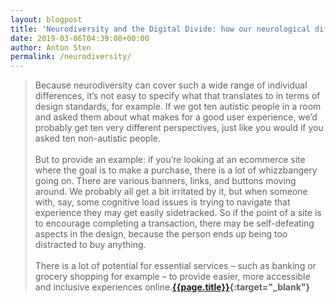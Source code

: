 ```yaml
---
layout: blogpost
title: 'Neurodiversity and the Digital Divide: how our neurological differences shape the way we experience the web'
date: 2019-03-06T04:39:08+00:00
author: Anton Sten
permalink: /neurodiversity/
---
```


>Because neurodiversity can cover such a wide range of individual differences, it’s not easy to specify what that translates to in terms of design standards, for example. If we got ten autistic people in a room and asked them about what makes for a good user experience, we’d probably get ten very different perspectives, just like you would if you asked ten non-autistic people.
<br /><br />
But to provide an example: if you’re looking at an ecommerce site where the goal is to make a purchase, there is a lot of whizzbangery going on. There are various banners, links, and buttons moving around. We probably all get a bit irritated by it, but when someone with, say, some cognitive load issues is trying to navigate that experience they may get easily sidetracked. So if the point of a site is to encourage completing a transaction, there may be self-defeating aspects in the design, because the person ends up being too distracted to buy anything.<br /><br />
There is a lot of potential for essential services – such as banking or grocery shopping for example – to provide easier, more accessible and inclusive experiences online.**[{{page.title}}](https://today.design/essays/neurodiversity-and-the-digital-divide){:target="_blank"}**
